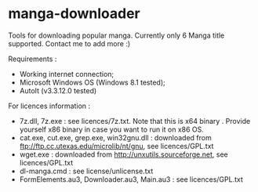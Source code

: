 # manga-downloader
Tools for downloading popular manga. Currently only 6 Manga title supported. Contact me to add more :)

Requirements :
* Working internet connection;
* Microsoft Windows OS (Windows 8.1 tested);
* AutoIt (v3.3.12.0 tested)

For licences information :
* 7z.dll, 7z.exe : see licences/7z.txt. Note that this is x64 binary . Provide yourself x86 binary in case you want to run it on x86 OS.
* cat.exe, cut.exe, grep.exe, win32gnu.dll : downloaded from ftp://ftp.cc.utexas.edu/microlib/nt/gnu, see licences/GPL.txt
* wget.exe : downloaded from http://unxutils.sourceforge.net, see licences/GPL.txt
* dl-manga.cmd : see license/unlicense.txt
* FormElements.au3, Downloader.au3, Main.au3 : see licences/GPL.txt
